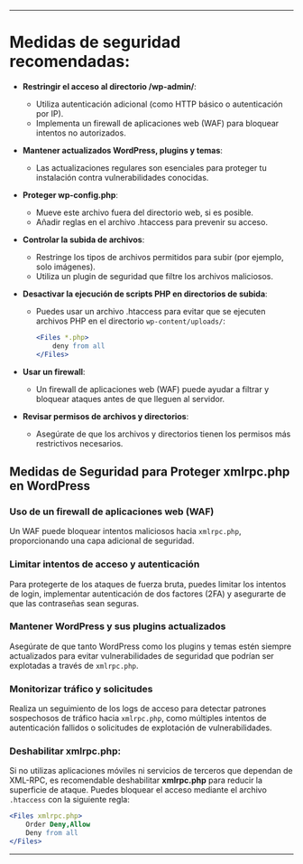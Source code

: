 
---

# Medidas de seguridad recomendadas:

- **Restringir el acceso al directorio /wp-admin/**:
  - Utiliza autenticación adicional (como HTTP básico o autenticación por IP).
  - Implementa un firewall de aplicaciones web (WAF) para bloquear intentos no autorizados.

- **Mantener actualizados WordPress, plugins y temas**:
  - Las actualizaciones regulares son esenciales para proteger tu instalación contra vulnerabilidades conocidas.

- **Proteger wp-config.php**:
  - Mueve este archivo fuera del directorio web, si es posible.
  - Añadir reglas en el archivo .htaccess para prevenir su acceso.

- **Controlar la subida de archivos**:
  - Restringe los tipos de archivos permitidos para subir (por ejemplo, solo imágenes).
  - Utiliza un plugin de seguridad que filtre los archivos maliciosos.

- **Desactivar la ejecución de scripts PHP en directorios de subida**:
  - Puedes usar un archivo .htaccess para evitar que se ejecuten archivos PHP en el directorio `wp-content/uploads/`:

    ```apache
    <Files *.php>
        deny from all
    </Files>
    ```

- **Usar un firewall**:
  - Un firewall de aplicaciones web (WAF) puede ayudar a filtrar y bloquear ataques antes de que lleguen al servidor.

- **Revisar permisos de archivos y directorios**:
  - Asegúrate de que los archivos y directorios tienen los permisos más restrictivos necesarios.


## Medidas de Seguridad para Proteger xmlrpc.php en WordPress

### Uso de un firewall de aplicaciones web (WAF)
Un WAF puede bloquear intentos maliciosos hacia `xmlrpc.php`, proporcionando una capa adicional de seguridad.

### Limitar intentos de acceso y autenticación
Para protegerte de los ataques de fuerza bruta, puedes limitar los intentos de login, implementar autenticación de dos factores (2FA) y asegurarte de que las contraseñas sean seguras.

### Mantener WordPress y sus plugins actualizados
Asegúrate de que tanto WordPress como los plugins y temas estén siempre actualizados para evitar vulnerabilidades de seguridad que podrían ser explotadas a través de `xmlrpc.php`.

### Monitorizar tráfico y solicitudes
Realiza un seguimiento de los logs de acceso para detectar patrones sospechosos de tráfico hacia `xmlrpc.php`, como múltiples intentos de autenticación fallidos o solicitudes de explotación de vulnerabilidades.

### Deshabilitar xmlrpc.php:  
  Si no utilizas aplicaciones móviles ni servicios de terceros que dependan de XML-RPC, es recomendable deshabilitar **xmlrpc.php** para reducir la superficie de ataque. Puedes bloquear el acceso mediante el archivo `.htaccess` con la siguiente regla:

  ```apache
  <Files xmlrpc.php>
      Order Deny,Allow
      Deny from all
  </Files>
  ```

---
